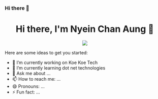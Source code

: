 ### Hi there 👋

<h1 align="center">Hi there, I'm Nyein Chan Aung 👋</h1>

<p align="center">
 <a href="https://linkedin.com/in/nyein-chan-aung-3b3177194" target="_blank">
  <img src="https://img.icons8.com/fluent/48/000000/linkedin.png" />
 </a>
</p>

Here are some ideas to get you started:

- 🔭 I’m currently working on Koe Koe Tech
- 🌱 I’m currently learning dot net technologies
- 💬 Ask me about ...
- 📫 How to reach me: ...
- 😄 Pronouns: ...
- ⚡ Fun fact: ...
